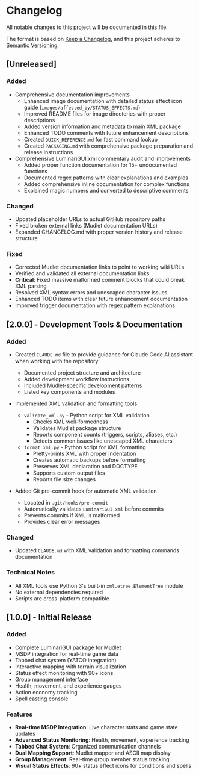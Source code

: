 # Changelog

All notable changes to this project will be documented in this file.

The format is based on [Keep a Changelog](https://keepachangelog.com/en/1.0.0/),
and this project adheres to [Semantic Versioning](https://semver.org/spec/v2.0.0.html).

## [Unreleased]

### Added
- Comprehensive documentation improvements
  - Enhanced image documentation with detailed status effect icon guide (`images/affected_by/STATUS_EFFECTS.md`)
  - Improved README files for image directories with proper descriptions
  - Added version information and metadata to main XML package
  - Enhanced TODO comments with future enhancement descriptions
  - Created `QUICK_REFERENCE.md` for fast command lookup
  - Created `PACKAGING.md` with comprehensive package preparation and release instructions
- Comprehensive LuminariGUI.xml commentary audit and improvements
  - Added proper function documentation for 15+ undocumented functions
  - Documented regex patterns with clear explanations and examples
  - Added comprehensive inline documentation for complex functions
  - Explained magic numbers and converted to descriptive comments

### Changed
- Updated placeholder URLs to actual GitHub repository paths
- Fixed broken external links (Mudlet documentation URLs)
- Expanded CHANGELOG.md with proper version history and release structure

### Fixed
- Corrected Mudlet documentation links to point to working wiki URLs
- Verified and validated all external documentation links
- **Critical**: Fixed massive malformed comment blocks that could break XML parsing
- Resolved XML syntax errors and unescaped character issues
- Enhanced TODO items with clear future enhancement documentation
- Improved trigger documentation with regex pattern explanations

## [2.0.0] - Development Tools & Documentation

### Added
- Created `CLAUDE.md` file to provide guidance for Claude Code AI assistant when working with the repository
  - Documented project structure and architecture
  - Added development workflow instructions
  - Included Mudlet-specific development patterns
  - Listed key components and modules

- Implemented XML validation and formatting tools
  - `validate_xml.py` - Python script for XML validation
    - Checks XML well-formedness
    - Validates Mudlet package structure
    - Reports component counts (triggers, scripts, aliases, etc.)
    - Detects common issues like unescaped XML characters
  - `format_xml.py` - Python script for XML formatting
    - Pretty-prints XML with proper indentation
    - Creates automatic backups before formatting
    - Preserves XML declaration and DOCTYPE
    - Supports custom output files
    - Reports file size changes

- Added Git pre-commit hook for automatic XML validation
  - Located in `.git/hooks/pre-commit`
  - Automatically validates `LuminariGUI.xml` before commits
  - Prevents commits if XML is malformed
  - Provides clear error messages

### Changed
- Updated `CLAUDE.md` with XML validation and formatting commands documentation

### Technical Notes
- All XML tools use Python 3's built-in `xml.etree.ElementTree` module
- No external dependencies required
- Scripts are cross-platform compatible

## [1.0.0] - Initial Release

### Added
- Complete LuminariGUI package for Mudlet
- MSDP integration for real-time game data
- Tabbed chat system (YATCO integration)
- Interactive mapping with terrain visualization
- Status effect monitoring with 90+ icons
- Group management interface
- Health, movement, and experience gauges
- Action economy tracking
- Spell casting console

### Features
- **Real-time MSDP Integration**: Live character stats and game state updates
- **Advanced Status Monitoring**: Health, movement, experience tracking
- **Tabbed Chat System**: Organized communication channels
- **Dual Mapping Support**: Mudlet mapper and ASCII map display
- **Group Management**: Real-time group member status tracking
- **Visual Status Effects**: 90+ status effect icons for conditions and spells